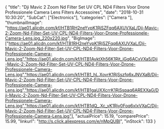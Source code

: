 {
	"title": "Dji Mavic 2 Zoom Nd Filter Set UV CPL ND4 Filters Voor Drone Professionele Camera Lens Filters Accessoires",
	"date": "2018-10-31 10:30:20",
	"SubCat": ["Electronics"],
	"categories": ["Camera "],
	"thumbnailImage": "https://ae01.alicdn.com/kf/HTB1RH2neYvpK1RjSZFqq6AXUVXaL/Dji-Mavic-2-Zoom-Nd-Filter-Set-UV-CPL-ND4-Filters-Voor-Drone-Professionele-Camera-Lens.jpg_220x220.jpg",
	"BigImage": ["https://ae01.alicdn.com/kf/HTB1RH2neYvpK1RjSZFqq6AXUVXaL/Dji-Mavic-2-Zoom-Nd-Filter-Set-UV-CPL-ND4-Filters-Voor-Drone-Professionele-Camera-Lens.jpg","https://ae01.alicdn.com/kf/HTB1AyktXh56K1Rjt_iGq6ACxVXa5/Dji-Mavic-2-Zoom-Nd-Filter-Set-UV-CPL-ND4-Filters-Voor-Drone-Professionele-Camera-Lens.jpg","https://ae01.alicdn.com/kf/HTB1_hL.XovrK1RjSszfq6xJNVXaB/Dji-Mavic-2-Zoom-Nd-Filter-Set-UV-CPL-ND4-Filters-Voor-Drone-Professionele-Camera-Lens.jpg","https://ae01.alicdn.com/kf/HTB1gaUXXcrrK1RjSspaq6AREXXaG/Dji-Mavic-2-Zoom-Nd-Filter-Set-UV-CPL-ND4-Filters-Voor-Drone-Professionele-Camera-Lens.jpg","https://ae01.alicdn.com/kf/HTB1dQ_.Xc_vK1Rjy0Foq6xIxVXaC/Dji-Mavic-2-Zoom-Nd-Filter-Set-UV-CPL-ND4-Filters-Voor-Drone-Professionele-Camera-Lens.jpg"],
	"actualPrice": 15.19,
	"comparePrice": 15.99,
	"linkurl": "http://s.click.aliexpress.com/e/nMpQUBI",
	"inStock": 133
}
